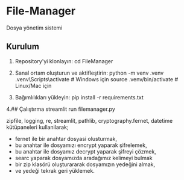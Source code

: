 # File-Manager
Dosya yönetim sistemi
## Kurulum
1. Repository'yi klonlayın:
  cd FileManager

2. Sanal ortam oluşturun ve aktifleştirin:
  python -m venv .venv
  .venv\Scripts\activate  # Windows için
  source .venv/bin/activate  # Linux/Mac için
3. Bağımlılıkları yükleyin:
   pip install -r requirements.txt

4.## Çalıştırma
  streamlit run filemanager.py

 
zipfile, logging, re, streamlit, pathlib, cryptography.fernet, datetime kütüpaneleri
kullanilarak;
- fernet ile bir anahtar dosyasi olusturmak,
- bu anahtar ile dosyamızı encrypt yaparak şifrelemek,
- bu anahtar ile dosyamız decrypt yaparak şifreyi çözmek,
- searc yaparak dosyamızda aradağımız kelimeyi bulmak
- bir zip klasörü oluşturararak dosyamızın yedeğini almak,
- ve yedeği tekrak geri yüklemek.


